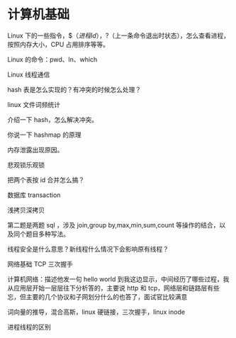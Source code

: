 # 计算机基础

Linux 下的一些指令，\$$（进程 id），$?（上一条命令退出时状态），怎么查看进程，按照内存大小，CPU 占用排序等等。

Linux 的命令：pwd、ln、which

Linux 线程通信

hash 表是怎么实现的？有冲突的时候怎么处理？

linux 文件词频统计

介绍一下 hash，怎么解决冲突。

你说一下 hashmap 的原理

内存泄露出现原因。

悲观锁乐观锁

把两个表按 id 合并怎么搞？

数据库 transaction

浅拷贝深拷贝

第二题是两题 sql ，涉及 join,group by,max,min,sum,count 等操作的结合，以及同个题目多种写法。

线程安全是什么意思？新线程什么情况下会影响原有线程？

网络基础 TCP 三次握手

计算机网络：描述他发一句 hello world 到我这边显示，中间经历了哪些过程，我从应用层开始一层层往下分析答的，主要说 http 和 tcp，网络层和链路层有些忘，但主要的几个协议和子网划分什么的也答了，面试官比较满意

词向量的推导，混合高斯，linux 硬链接，三次握手，linux inode

进程线程的区别

